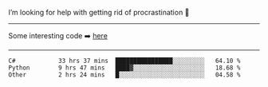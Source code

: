 I’m looking for help with getting rid of procrastination 🤔

-----

Some interesting code :arrow_right: [here](https://github.com/zhen8838/playground)

-----

<!--START_SECTION:waka-->

```text
C#            33 hrs 37 mins  ████████████████░░░░░░░░░   64.10 %
Python        9 hrs 47 mins   ████▓░░░░░░░░░░░░░░░░░░░░   18.68 %
Other         2 hrs 24 mins   █░░░░░░░░░░░░░░░░░░░░░░░░   04.58 %
```

<!--END_SECTION:waka-->

<!--
**zhen8838/zhen8838** is a ✨ _special_ ✨ repository because its `README.md` (this file) appears on your GitHub profile.

Here are some ideas to get you started:

- 🔭 I’m currently working on ...
- 🌱 I’m currently learning ...
- 👯 I’m looking to collaborate on ...
 ...
- 💬 Ask me about ...
- 📫 How to reach me: ...
- 😄 Pronouns: ...
- ⚡ Fun fact: ...
-->
